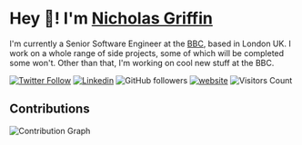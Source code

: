 # Hey 👋! I'm [Nicholas Griffin](https://nicholasgriffin.dev)

I'm currently a Senior Software Engineer at the [BBC](http://github.com/bbc), based in London UK. I work on a whole range of side projects, some of which will be completed some won't. Other than that, I'm working on cool new stuff at the BBC.

[![Twitter Follow](https://img.shields.io/twitter/follow/ngriffin_uk?label=Follow)](https://twitter.com/intent/follow?screen_name=ngriffin_uk)
[![Linkedin](https://img.shields.io/badge/-@nicholasgriffin-0077B5?style=flat-square&amp;labelColor=0077B5&amp;logo=LinkedIn&amp;link=https://www.linkedin.com/in/nicholasgriffin-gb/)](https://www.linkedin.com/in/nicholasgriffin-gb/)
![GitHub followers](https://img.shields.io/github/followers/nicholasgriffintn?label=Follow&style=social)
[![website](https://img.shields.io/badge/Website-46a2f1.svg?&style=flat-square&logo=Google-Chrome&logoColor=white&link=https://nicholasgriffin.dev/)](https://nicholasgriffin.dev/)
![Visitors Count](https://visitor-badge.glitch.me/badge?page_id=nicholasgriffintn.nicholasgriffintn)

## Contributions

![Contribution Graph](https://nicholasgriffintn.github.io/nicholasgriffintn/github-contribution-snake.svg)
